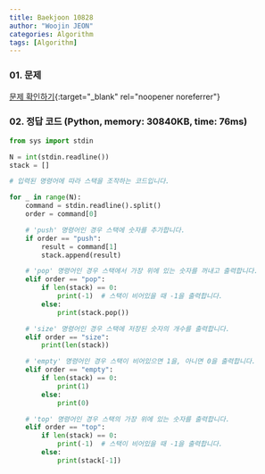 ```yaml
---
title: Baekjoon 10828
author: "Woojin JEON"
categories: Algorithm
tags: [Algorithm]
---
```


### 01. 문제

[문제 확인하기](https://www.acmicpc.net/problem/10828){:target="_blank" rel="noopener noreferrer"}

### 02. 정답 코드 (Python, memory: 30840KB, time: 76ms)

```Python
from sys import stdin

N = int(stdin.readline())
stack = []

# 입력된 명령어에 따라 스택을 조작하는 코드입니다.

for _ in range(N):
    command = stdin.readline().split()
    order = command[0]

    # 'push' 명령어인 경우 스택에 숫자를 추가합니다.
    if order == "push":
        result = command[1]
        stack.append(result)

    # 'pop' 명령어인 경우 스택에서 가장 위에 있는 숫자를 꺼내고 출력합니다.
    elif order == "pop":
        if len(stack) == 0:
            print(-1)  # 스택이 비어있을 때 -1을 출력합니다.
        else:
            print(stack.pop())

    # 'size' 명령어인 경우 스택에 저장된 숫자의 개수를 출력합니다.
    elif order == "size":
        print(len(stack))

    # 'empty' 명령어인 경우 스택이 비어있으면 1을, 아니면 0을 출력합니다.
    elif order == "empty":
        if len(stack) == 0:
            print(1)
        else:
            print(0)

    # 'top' 명령어인 경우 스택의 가장 위에 있는 숫자를 출력합니다.
    elif order == "top":
        if len(stack) == 0:
            print(-1)  # 스택이 비어있을 때 -1을 출력합니다.
        else:
            print(stack[-1])
```
